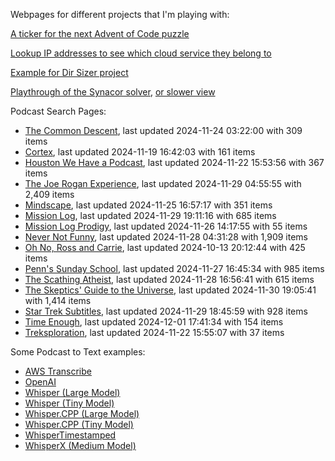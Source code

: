 Webpages for different projects that I'm playing with:

[A ticker for the next Advent of Code puzzle](https://seligman.github.io/aoc_ticker.html)

[Lookup IP addresses to see which cloud service they belong to](https://seligman.github.io/cloud-ips/index.html)

[Example for Dir Sizer project](https://seligman.github.io/dir_sizer/cost_example.html)

[Playthrough of the Synacor solver](https://seligman.github.io/synacor/run_script_speed.html), [or slower view](https://seligman.github.io/synacor/run_script.html)

Podcast Search Pages:
<!-- Podcasts Start -->
* [The Common Descent](https://seligman.github.io/podcasts/common_descent/common_descent.html), last updated 2024-11-24 03:22:00 with 309 items
* [Cortex](https://seligman.github.io/podcasts/cortex_pod/cortex_pod.html), last updated 2024-11-19 16:42:03 with 161 items
* [Houston We Have a Podcast](https://seligman.github.io/podcasts/houston_we_have_a_podcast/houston_we_have_a_podcast.html), last updated 2024-11-22 15:53:56 with 367 items
* [The Joe Rogan Experience](https://seligman.github.io/podcasts/jre/jre.html), last updated 2024-11-29 04:55:55 with 2,409 items
* [Mindscape](https://seligman.github.io/podcasts/mindscape/mindscape.html), last updated 2024-11-25 16:57:17 with 351 items
* [Mission Log](https://seligman.github.io/podcasts/mission_log/mission_log.html), last updated 2024-11-29 19:11:16 with 685 items
* [Mission Log Prodigy](https://seligman.github.io/podcasts/ml_prodigy/ml_prodigy.html), last updated 2024-11-26 14:17:55 with 55 items
* [Never Not Funny](https://seligman.github.io/podcasts/nevernotfunny/nevernotfunny.html), last updated 2024-11-28 04:31:28 with 1,909 items
* [Oh No, Ross and Carrie](https://seligman.github.io/podcasts/oh_no/oh_no.html), last updated 2024-10-13 20:12:44 with 425 items
* [Penn's Sunday School](https://seligman.github.io/podcasts/penn_sunday_school/penn_sunday_school.html), last updated 2024-11-27 16:45:34 with 985 items
* [The Scathing Atheist](https://seligman.github.io/podcasts/scathing/scathing.html), last updated 2024-11-28 16:56:41 with 615 items
* [The Skeptics' Guide to the Universe](https://seligman.github.io/podcasts/sgu/sgu.html), last updated 2024-11-30 19:05:41 with 1,414 items
* [Star Trek Subtitles](https://seligman.github.io/star_trek_subtitles/star_trek_subtitles.html), last updated 2024-11-29 18:45:59 with 928 items
* [Time Enough](https://seligman.github.io/podcasts/time_enough/time_enough.html), last updated 2024-12-01 17:41:34 with 154 items
* [Treksploration](https://seligman.github.io/podcasts/treksploration/treksploration.html), last updated 2024-11-22 15:55:07 with 37 items
<!-- Podcasts End -->

Some Podcast to Text examples:
* [AWS Transcribe](https://seligman.github.io/podcast_to_text/Example-Results-AWS-Transcribe.html)
* [OpenAI](https://seligman.github.io/podcast_to_text/Example-Results-OpenAI.html)
* [Whisper (Large Model)](https://seligman.github.io/podcast_to_text/Example-Results-Whisper-Large.html)
* [Whisper (Tiny Model)](https://seligman.github.io/podcast_to_text/Example-Results-Whisper-Tiny.html)
* [Whisper.CPP (Large Model)](https://seligman.github.io/podcast_to_text/Example-Results-Whisper_CPP-Large.html)
* [Whisper.CPP (Tiny Model)](https://seligman.github.io/podcast_to_text/Example-Results-Whisper_CPP-Tiny.html)
* [WhisperTimestamped](https://seligman.github.io/podcast_to_text/Example-Results-WhisperTimestamped-Medium.html)
* [WhisperX (Medium Model)](https://seligman.github.io/podcast_to_text/Example-Results-WhisperX-Medium.html)
